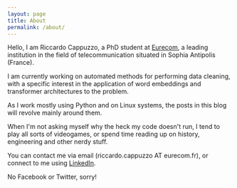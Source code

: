 ```yaml
---
layout: page
title: About
permalink: /about/
---
```


Hello, I am Riccardo Cappuzzo, a PhD student at [Eurecom](https://www.eurecom.fr), a leading institution in the field of telecommunication situated in Sophia Antipolis (France).

I am currently working on automated methods for performing data cleaning, with a specific interest in the application of word embeddings and transformer architectures to the problem. 

As I work mostly using Python and on Linux systems, the posts in this blog will revolve mainly around them.  

When I'm not asking myself why the heck my code doesn't run, I tend to play all sorts of videogames, or spend time reading up on history, engineering and other nerdy stuff.  

You can contact me via email (riccardo.cappuzzo AT eurecom.fr), or connect to me using [LinkedIn](https://www.linkedin.com/in/riccardo-cappuzzo-33a364ab/). 

No Facebook or Twitter, sorry! 